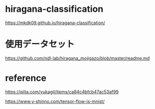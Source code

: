 # hiragana-classification

https://mkdk09.github.io/hiragana-classification/

# 使用データセット

https://github.com/ndl-lab/hiragana_mojigazo/blob/master/readme.md

# reference

https://qiita.com/yukagil/items/ca84c4bfcb47ac53af99

https://www.y-shinno.com/tensor-flow-js-mnist/
